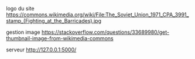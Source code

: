logo du site
https://commons.wikimedia.org/wiki/File:The_Soviet_Union_1971_CPA_3991_stamp_(Fighting_at_the_Barricades).jpg

gestion image
https://stackoverflow.com/questions/33689980/get-thumbnail-image-from-wikimedia-commons

serveur
http://127.0.0.1:5000/